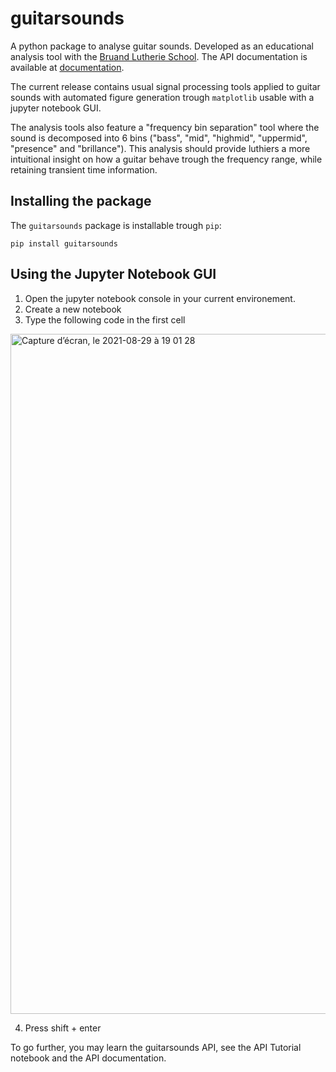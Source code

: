 # guitarsounds

A python package to analyse guitar sounds. Developed as an educational analysis tool with the [Bruand Lutherie School](https://bruand.com/). 
The API documentation is available at [documentation](https://olivecha.github.io/guitarsounds/).

The current release contains usual signal processing tools applied to guitar sounds with automated figure generation trough `matplotlib` usable with a jupyter notebook GUI.

The analysis tools also feature a "frequency bin separation" tool where the sound is decomposed into 6 bins ("bass", "mid", "highmid", "uppermid", "presence" and "brillance"). This analysis should provide luthiers a more intuitional insight on how a guitar behave trough the frequency range, while retaining transient time information. 

## Installing the package

The `guitarsounds` package is installable trough `pip`:

```
pip install guitarsounds
```

## Using the Jupyter Notebook GUI

1. Open the jupyter notebook console in your current environement. 
2. Create a new notebook
3. Type the following code in the first cell

<img width="1088" alt="Capture d’écran, le 2021-08-29 à 19 01 28" src="https://user-images.githubusercontent.com/78630053/131268136-75835d93-5247-4193-bfc0-e23230adfe79.png">

4. Press shift + enter

To go further, you may learn the guitarsounds API, see the API Tutorial notebook and the API documentation.

